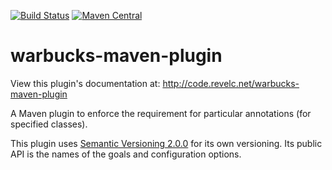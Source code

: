 <!--
  Licensed under the Apache License, Version 2.0 (the "License");
  you may not use this file except in compliance with the License.
  You may obtain a copy of the License at

      http://www.apache.org/licenses/LICENSE-2.0

  Unless required by applicable law or agreed to in writing, software
  distributed under the License is distributed on an "AS IS" BASIS,
  WITHOUT WARRANTIES OR CONDITIONS OF ANY KIND, either express or implied.
  See the License for the specific language governing permissions and
  limitations under the License.
-->

[![Build Status][travis_img]][travis_link] [![Maven Central][maven_img]][maven_link]

warbucks-maven-plugin
======================

View this plugin's documentation at:
http://code.revelc.net/warbucks-maven-plugin

A Maven plugin to enforce the requirement for particular annotations (for
specified classes).

This plugin uses [Semantic Versioning 2.0.0][1] for its own versioning. Its
public API is the names of the goals and configuration options.

[1]: http://semver.org/spec/v2.0.0.html
[travis_img]: https://travis-ci.org/revelc/warbucks-maven-plugin.svg?branch=master
[travis_link]: https://travis-ci.org/revelc/warbucks-maven-plugin
[maven_img]: https://maven-badges.herokuapp.com/maven-central/net.revelc.code/warbucks-maven-plugin/badge.svg
[maven_link]: https://maven-badges.herokuapp.com/maven-central/net.revelc.code/warbucks-maven-plugin

